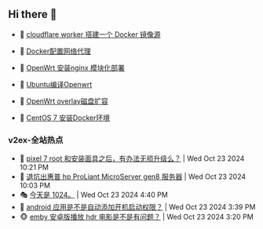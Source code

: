 ## Hi there 👋

<!--
**dkyg666/dkyg666** is a ✨ _special_ ✨ repository because its `README.md` (this file) appears on your GitHub profile.

Here are some ideas to get you started:

- 🔭 I’m currently working on ...
- 🌱 I’m currently learning ...
- 👯 I’m looking to collaborate on ...
- 🤔 I’m looking for help with ...
- 💬 Ask me about ...
- 📫 How to reach me: ...
- 😄 Pronouns: ...
- ⚡ Fun fact: ...
-->

<!-- BLOG-POST-LIST:START -->
- 🦩 [cloudflare worker 搭建一个 Docker 镜像源](http://blog.1996099.xyz/archives/cloudflare-worker-da-jian-yi-ge-docker-jing-xiang-zhan) 

- 🚦 [Docker配置网络代理](http://blog.1996099.xyz/archives/dockerpei-zhi-wang-luo-dai-li) 

- 🫶 [OpenWrt 安装nginx 模块化部署](http://blog.1996099.xyz/archives/openwrt-an-zhuang-nginx-mo-kuai-hua-bu-shu) 

- 🦄 [Ubuntu编译Openwrt](http://blog.1996099.xyz/archives/ubuntuzi-bian-yi-openwrt) 

- 🐻 [OpenWrt overlay磁盘扩容](http://blog.1996099.xyz/archives/openwrt-overlay) 

- 🤖 [CentOS 7 安装Docker环境](http://blog.1996099.xyz/archives/centos-docker) 
<!-- BLOG-POST-LIST:END -->

### v2ex-全站热点
<!-- v2ex:START -->
- 🥸 [pixel 7 root 和安装面具之后，有办法无损升级么？](https://www.v2ex.com/t/1083072#reply1) | Wed Oct 23 2024 10:21 PM
- 🤗 [退坑出惠普 hp ProLiant MicroServer gen8 服务器](https://www.v2ex.com/t/1083071#reply2) | Wed Oct 23 2024 10:03 PM
- 🎭 [今天是 1024。](https://www.v2ex.com/t/1083063#reply7) | Wed Oct 23 2024 4:40 PM
- 🥷 [android 应用是不是自动添加开机启动权限？](https://www.v2ex.com/t/1083057#reply0) | Wed Oct 23 2024 3:39 PM
- 🐵 [emby 安卓版播放 hdr 电影是不是有问题？](https://www.v2ex.com/t/1083055#reply0) | Wed Oct 23 2024 3:20 PM<!-- v2ex:END -->

